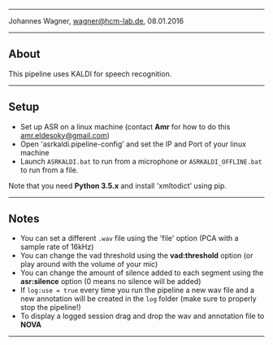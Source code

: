 -------------------------------------------------------------
Johannes Wagner, <wagner@hcm-lab.de>, 08.01.2016

-------------------------------------------------------------

## About

This pipeline uses KALDI for speech recognition.

-------------------------------------------------

## Setup

* Set up ASR on a linux machine (contact **Amr** for how to do this <amr.eldesoky@gmail.com>)
* Open 'asrkaldi.pipeline-config' and set the IP and Port of your linux machine
* Launch `ASRKALDI.bat` to run from a microphone or `ASRKALDI_OFFLINE.bat` to run from a file.

Note that you need **Python 3.5.x** and install 'xmltodict' using pip.

-------------------------------------------------

## Notes

- You can set a different `.wav` file using the 'file' option (PCA with a sample rate of 16kHz)
- You can change the vad threshold using the **vad:threshold** option (or play around with the volume of your mic)
- You can change the amount of silence added to each segment using the **asr:silence** option (0 means no silence will be added)
- If `log:use = true` every time you run the pipeline a new wav file and a new annotation will be created in the `log` folder (make sure to properly stop the pipeline!)
- To display a logged session drag and drop the wav and annotation file to **NOVA**

-------------------------------------------------
